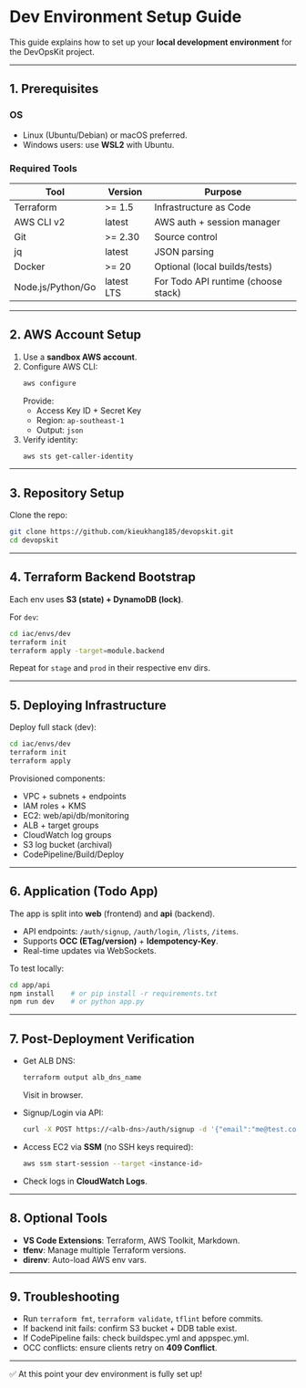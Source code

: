 # Dev Environment Setup Guide

This guide explains how to set up your **local development environment** for the DevOpsKit project.

---

## 1. Prerequisites

### OS
- Linux (Ubuntu/Debian) or macOS preferred.
- Windows users: use **WSL2** with Ubuntu.

### Required Tools
|        Tool       |   Version  |                Purpose              |
|-------------------|------------|-------------------------------------|
|      Terraform    |   >= 1.5   |        Infrastructure as Code       |
|      AWS CLI v2   |   latest   |      AWS auth + session manager     |
|         Git       |   >= 2.30  |            Source control           |
|         jq        |    latest  |             JSON parsing            |
|       Docker      |    >= 20   |     Optional (local builds/tests)   |
| Node.js/Python/Go | latest LTS | For Todo API runtime (choose stack) |

---

## 2. AWS Account Setup

1. Use a **sandbox AWS account**.
2. Configure AWS CLI:
   ```bash
   aws configure
   ```
   Provide:
   - Access Key ID + Secret Key
   - Region: `ap-southeast-1`
   - Output: `json`
3. Verify identity:
   ```bash
   aws sts get-caller-identity
   ```

---

## 3. Repository Setup

Clone the repo:
```bash
git clone https://github.com/kieukhang185/devopskit.git
cd devopskit
```

---

## 4. Terraform Backend Bootstrap

Each env uses **S3 (state) + DynamoDB (lock)**.

For `dev`:
```bash
cd iac/envs/dev
terraform init
terraform apply -target=module.backend
```

Repeat for `stage` and `prod` in their respective env dirs.

---

## 5. Deploying Infrastructure

Deploy full stack (dev):
```bash
cd iac/envs/dev
terraform init
terraform apply
```

Provisioned components:
- VPC + subnets + endpoints
- IAM roles + KMS
- EC2: web/api/db/monitoring
- ALB + target groups
- CloudWatch log groups
- S3 log bucket (archival)
- CodePipeline/Build/Deploy

---

## 6. Application (Todo App)

The app is split into **web** (frontend) and **api** (backend).

- API endpoints: `/auth/signup`, `/auth/login`, `/lists`, `/items`.
- Supports **OCC (ETag/version)** + **Idempotency-Key**.
- Real-time updates via WebSockets.

To test locally:
```bash
cd app/api
npm install    # or pip install -r requirements.txt
npm run dev    # or python app.py
```

---

## 7. Post-Deployment Verification

- Get ALB DNS:
  ```bash
  terraform output alb_dns_name
  ```
  Visit in browser.

- Signup/Login via API:
  ```bash
  curl -X POST https://<alb-dns>/auth/signup -d '{"email":"me@test.com","password":"secret"}'
  ```

- Access EC2 via **SSM** (no SSH keys required):
  ```bash
  aws ssm start-session --target <instance-id>
  ```

- Check logs in **CloudWatch Logs**.

---

## 8. Optional Tools

- **VS Code Extensions**: Terraform, AWS Toolkit, Markdown.
- **tfenv**: Manage multiple Terraform versions.
- **direnv**: Auto-load AWS env vars.

---

## 9. Troubleshooting

- Run `terraform fmt`, `terraform validate`, `tflint` before commits.
- If backend init fails: confirm S3 bucket + DDB table exist.
- If CodePipeline fails: check buildspec.yml and appspec.yml.
- OCC conflicts: ensure clients retry on **409 Conflict**.

---

✅ At this point your dev environment is fully set up!
